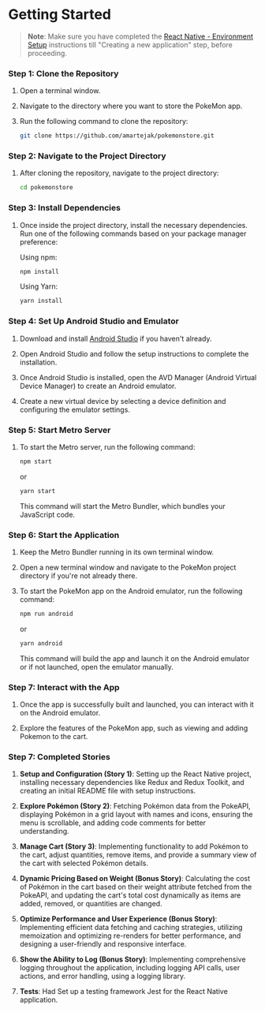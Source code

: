 # Getting Started

>**Note**: Make sure you have completed the [React Native - Environment Setup](https://reactnative.dev/docs/environment-setup) instructions till "Creating a new application" step, before proceeding.

### Step 1: Clone the Repository

1. Open a terminal window.

2. Navigate to the directory where you want to store the PokeMon app.

3. Run the following command to clone the repository:

   ```bash
   git clone https://github.com/amartejak/pokemonstore.git
   ```

### Step 2: Navigate to the Project Directory

1. After cloning the repository, navigate to the project directory:

   ```bash
   cd pokemonstore
   ```

### Step 3: Install Dependencies

1. Once inside the project directory, install the necessary dependencies. Run one of the following commands based on your package manager preference:

   Using npm:

   ```bash
   npm install
   ```

   Using Yarn:

   ```bash
   yarn install
   ```

### Step 4: Set Up Android Studio and Emulator

1. Download and install [Android Studio](https://developer.android.com/studio) if you haven't already.

2. Open Android Studio and follow the setup instructions to complete the installation.

3. Once Android Studio is installed, open the AVD Manager (Android Virtual Device Manager) to create an Android emulator.

4. Create a new virtual device by selecting a device definition and configuring the emulator settings.

### Step 5: Start Metro Server

1. To start the Metro server, run the following command:

   ```bash
   npm start
   ```

   or

   ```bash
   yarn start
   ```

   This command will start the Metro Bundler, which bundles your JavaScript code.

### Step 6: Start the Application

1. Keep the Metro Bundler running in its own terminal window.

2. Open a new terminal window and navigate to the PokeMon project directory if you're not already there.

3. To start the PokeMon app on the Android emulator, run the following command:

   ```bash
   npm run android
   ```

   or

   ```bash
   yarn android
   ```

   This command will build the app and launch it on the Android emulator or if not launched, open the emulator manually.

### Step 7: Interact with the App

1. Once the app is successfully built and launched, you can interact with it on the Android emulator.

2. Explore the features of the PokeMon app, such as viewing and adding Pokemon to the cart.

### Step 7: Completed Stories

1. **Setup and Configuration (Story 1)**: Setting up the React Native project, installing necessary dependencies like Redux and Redux Toolkit, and creating an initial README file with setup instructions.
   
2. **Explore Pokémon (Story 2)**: Fetching Pokémon data from the PokeAPI, displaying Pokémon in a grid layout with names and icons, ensuring the menu is scrollable, and adding code comments for better understanding.

3. **Manage Cart (Story 3)**: Implementing functionality to add Pokémon to the cart, adjust quantities, remove items, and provide a summary view of the cart with selected Pokémon details.

4. **Dynamic Pricing Based on Weight (Bonus Story)**: Calculating the cost of Pokémon in the cart based on their weight attribute fetched from the PokeAPI, and updating the cart's total cost dynamically as items are added, removed, or quantities are changed.

5. **Optimize Performance and User Experience (Bonus Story)**: Implementing efficient data fetching and caching strategies, utilizing memoization and optimizing re-renders for better performance, and designing a user-friendly and responsive interface.

6. **Show the Ability to Log (Bonus Story)**: Implementing comprehensive logging throughout the application, including logging API calls, user actions, and error handling, using a logging library.

7. **Tests**: Had Set up a testing framework Jest for the React Native application.